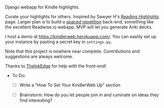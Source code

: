 Django webapp for Kindle highlights.

Curate your highlights for others. Inspired by Sawyer H's [Reading Highlights](https://highlights.sawyerh.com/) page. Larger plan is to build a [spaced repetition](https://en.wikipedia.org/wiki/Spaced_repetition) back-end, something like the excellent Readwise.io webapp. MVP will let you generate Anki decks.

I host a demo at https://kindlerweb.herokuapp.com/. You can easlily set up your instance by pasting a secret key in `settings.py`.

Note that this project is nowhere near complete. Contributions and suggestions are always welcome.

Thanks to [TheInkEdge](https://www.instagram.com/theinkedge/?hl=en) for help with the front-end!

- To Do:
  - [ ] Write a "How To Set Your KindlerWeb Up" section
  - [ ] Brainstorm: How do you let people join in and ruminate on ideas they find interesting?
 
